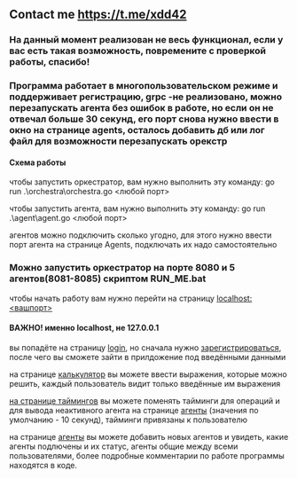 
## Contact me https://t.me/xdd42

### На данный момент реализован не весь функционал, если у вас есть такая возможность, повремените с проверкой работы, спасибо!

### Программа работает в многопользовательском режиме и поддерживает регистрацию, grpc -не реализовано, можно перезапускать агента без ошибок в работе, но если он не отвечал больше 30 секунд, его порт снова нужно ввести в окно на странице agents, осталось добавить дб или лог файл для возможности перезапускать орекстр



#### Схема работы

чтобы запустить оркестратор, вам нужно выполнить эту команду: go run .\orchestra\orchestra.go <любой порт>

чтобы запустить агента, вам нужно выполнить эту команду: go run .\agent\agent.go <любой порт>

агентов можно подключить сколько угодно, для этого нужно ввести порт агента на странице Agents, подключать их надо самостоятельно

### Можно запустить оркестратор на порте 8080 и 5 агентов(8081-8085) скриптом RUN_ME.bat


чтобы начать работу вам нужно перейти на страницу [localhost:<вашпорт>](http://localhost:8080)
#### ВАЖНО! именно localhost, не 127.0.0.1

вы попадёте на страницу [login](http://localhost:8080/login/), но сначала нужно [зарегистрироваться](http://localhost:8080/registration/), после чего вы сможете зайти в прилдожение под введёнными данными

на странице [калькулятор](http://localhost:8080/calculator/) вы можете ввести выражения, которые можно решить, каждый пользователь видит только введённые им выражения

[на странице таймингов](http://localhost:8080/timings/) вы можете поменять тайминги для операций и для вывода неактивного агента на странице [агенты](http://localhost:8080/agents/) (значения по умолчанию - 10 секунд), тайминги привязаны к пользователю

на странице [агенты](http://localhost:8080/agents/) вы можете добавить новых агентов и увидеть, какие агенты подлючены и их статус, агенты общие между всеми пользователями, более подробные комментарии по работе программы находятся в коде.